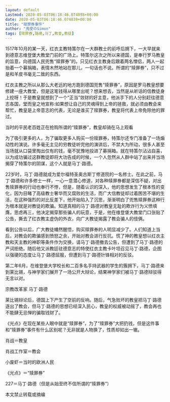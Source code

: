 ```yaml
---
layout: default
Lastmod: 2020-05-03T06:18:46.074098+00:00
date: 2020-05-03T06:18:46.074039+00:00
title: "赎罪券事件"
author: "鬼使のSimon"
tags: [赎罪券,路德,马丁,教皇,教徒]
---
```


1517年10月的某一天，红衣主教特策尔在一大群教士的前呼后拥下，一大早就来到德意志维登堡大教堂门前的广场上。特策尔这次之所以来德国，是奉行罗马教皇的旨意，向德国人民兜售“赎罪券”的。只见红衣主教身后跟着两名憎侣，两人一起抬着一个募捐箱，表情木然地站在那儿，一句话也不说。所谓的“赎罪券”，只不过是和羊皮书毫无二致的东西。

红衣主教之所以从那么大老远的地方跑到德国兜售“赎罪券”，原因是罗马教皇想要修建一座大教堂，但是这笔钱得从哪里出呢？想来想去，当然是从听话的信教徒身上挖呀！于是教皇就想到了一个“正当”敛财的好主意，他派手下的人分别赶往德意志各国，堂而皇之地宣称:如果想让自己的灵魂得到上帝的拯救，就必须由教会来帮忙，教皇是上帝意志的代表，无论是谁买了赎罪券，教皇将代表上帝免除他的罪过。  

当时的平民老百姓正在抢购所谓的“赎罪券”，教皇却骑在马上观看

为了吸引更多的人，为了骗取更多人购买一份赎罪券，特策尔还专门准备了一场煽动性的演说。许多毫无主见的穷教徒听完他的演讲后，不禁大为所动，很多人甚至当场就从口袋里掏出仅有的钱，毫不犹豫地投进了募捐箱。就在特策尔沾沾自喜，以为成功骗过这群教徒即将大功告成的时候，一个人忽然从人群中站了出来并当场揭穿了特策尔的阴谋，这个人就是马丁·路德。  

22岁时，马丁·路德就成为爱尔福特圣奥古斯丁修道院的一名修士。在此之前，马丁·路德和许多修士一样，一心一意潜心修道，对各种赎罪券都是深信不疑，对出售赎罪券的行动也奉行不悖，但是，随着认识的深入，他的思想发生了根本性的变化，因为目睹了高级教士奢华而又腐败的生活，而广大信教徒却过着困苦不堪的生活，在这种强烈的对比反差下，他开始陷入了沉思，渐渐明白了兜售赎罪券这种行为根本就是对教徒的欺骗。知道真相的马丁·路德对教皇无耻的欺诈行为义愤填膺，思虑再三，他决定揭穿那些骗人的玩意，于是，他在维登堡大教堂门口张贴了公告，撕去了红衣教主虚伪的外衣，向广大教徒揭露了教会骗人的伎俩。  

看到公告以后，广大教徒幡然醒悟，购买赎罪券的人明显减少了。人们知道上当后，对教会的欺骗感到愤怒之余，开始对教会进行反抗。慌了神的教皇想以红衣主教和天主教的神职等条件作为交换，请马丁·路德撤去公告，但遭到了马丁·路德的严词拒绝。随后他又派教廷驻德意志的特使红衣主教卡叶坦召见马丁·路德，企图以强硬的态度让马丁·路德屈服，但遭到马丁·路德针锋相对的反驳。  

第二年6月，在维登堡大学校长和二百多名手持武器的学生的簇拥下，马丁·路德来到莱比锡，与神学家们展开了一场公开大辩论，结果神学家们被马丁·路德辩驳得无言以对。  

宗教改革家 马丁·路德

莱比锡辩论后，德国上下产生了空前的反响。随后，气急败坏的教皇把马丁·路德逐出了教会，但马丁·路德的思想已经深入民心，教皇的权威被动摇了，教会再也不能肆无忌惮的骗取钱财了。  

《光点》在现在某些人眼中就是“赎罪券”，为了“赎罪券”大把扔钱，但是这件事和“赎罪券”事件有什么区别呢？无非就是人物换了，性质却如出一辙。

肖战＝教皇

肖战工作室＝教会

小废虾＝当时的欧洲人民

《光点》＝“赎罪券”

227＝马丁·路德（但是从始至终不信所谓的“赎罪券”）

本文禁止转载或摘编

